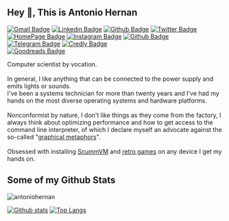 ## Hey 👋, This is Antonio Hernan
[![Gmail Badge](https://img.shields.io/badge/-antonio.hernan@protonmail.com-c14438?style=flat&logo=Gmail&logoColor=white&link=mailto:antonio.hernan@protonmail.com)](mailto:antonio.hernan@protonmail.com)
[![Linkedin Badge](https://img.shields.io/badge/-antoniohernan-0072b1?style=flat&logo=Linkedin&logoColor=white&link=https://www.linkedin.com/in/antoniohernan/)](https://www.linkedin.com/in/antoniohernan/) 
[![Github Badge](https://img.shields.io/badge/-antoniohernan-grey?style=flat&logo=github&logoColor=white&link=https://github.com/antoniohernan/)](https://www.github.com/antoniohernan/) 
[![Twitter Badge](https://img.shields.io/badge/-ah3rn4n-00acee?style=flat&logo=twitter&logoColor=white&link=https://twitter.com/ah3rn4n/)](https://www.twitter.com/ah3rn4n/)<br> 
[![HomePage Badge](https://img.shields.io/badge/prueba%20de%20concepto.es-web-blue?style=flat&link=https://pruebadeconcepto.es/)](https://pruebadeconcepto.es/) 
[![Instagram Badge](https://img.shields.io/badge/-Instagram-c14438?logo=instagram&logoColor=white)](https://www.instagram.com/ah3rn4n/) 
[![Github Badge](https://img.shields.io/github/followers/antoniohernan?style=social)](https://img.shields.io/github/followers/antoniohernan?style=social)
[![Telegram Badge](https://img.shields.io/badge/-Telegram-blue?logo=telegram&logoColor=white)](https://t.me/ahernanob)
[![Credly Badge](https://img.shields.io/badge/-Credly-green?logo=credly&logoColor=white)](https://www.credly.com/users/antonio-j-hernan-obispo/badges)<br>
[![Goodreads Badge](https://img.shields.io/badge/-Goodreads-red?logo=goodreads&logoColor=white)](https://www.goodreads.com/ah3rn4n)

Computer scientist by vocation.<br><br>
In general, I like anything that can be connected to the power supply and emits lights or sounds.<br>
I've been a systems technician for more than twenty years and I've had my hands on the most diverse operating systems and hardware platforms.<br><br>
Nonconformist by nature, I don't like things as they come from the factory, I always think about optimizing performance and how to get access to the command line interpreter, of which I declare myself an advocate against the so-called "<a href='https://en.wikipedia.org/wiki/In_the_Beginning..._Was_the_Command_Line' target=_blank><u>graphical metaphors</u></a>". <br><br>
Obsessed with installing <a href='https://www.scummvm.org/' target=_blank><u>ScummVM</u></a> and <a href='https://en.wikipedia.org/wiki/Monkey_Island' target=_blank><u>retro games</u></a> on any device I get my hands on.


## Some of my Github Stats
<p align=left> <img src=https://komarev.com/ghpvc/?username=antoniohernan alt=antoniohernan /> </p>

[![Github stats](https://github-readme-stats.vercel.app/api?username=antoniohernan&show_icons=true&include_all_commits=true&count_private=true)](https://github.com/antoniohernan/github-readme-stats)
[![Top Langs](https://github-readme-stats.vercel.app/api/top-langs/?username=antoniohernan&layout=compact)](https://github.com/antoniohernan/github-readme-stats)
